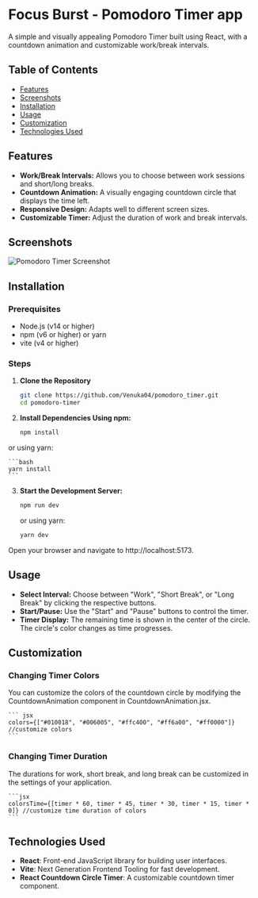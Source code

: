 # Focus Burst - Pomodoro Timer app

A simple and visually appealing Pomodoro Timer built using React, with a countdown animation and customizable work/break intervals.

## Table of Contents

- [Features](#features)
- [Screenshots](#screenshots)
- [Installation](#installation)
- [Usage](#usage)
- [Customization](#customization)
- [Technologies Used](#technologies-used)

## Features

- **Work/Break Intervals:** Allows you to choose between work sessions and short/long breaks.
- **Countdown Animation:** A visually engaging countdown circle that displays the time left.
- **Responsive Design:** Adapts well to different screen sizes.
- **Customizable Timer:** Adjust the duration of work and break intervals.

## Screenshots

![Pomodoro Timer Screenshot](./screenshots/pomodoro_timer.png)

## Installation

### Prerequisites

- Node.js (v14 or higher)
- npm (v6 or higher) or yarn
- vite (v4 or higher)

### Steps

1. **Clone the Repository**

   ```bash
   git clone https://github.com/Venuka04/pomodoro_timer.git
   cd pomodoro-timer
   ```

2. **Install Dependencies Using npm:**

   ```bash
   npm install
   ```

or using yarn:

    ```bash
    yarn install
    ```

3. **Start the Development Server:**

   ```bash
   npm run dev

   ```

   or using yarn:

   ```bash
   yarn dev
   ```

Open your browser and navigate to http://localhost:5173.

## Usage

- **Select Interval:** Choose between "Work", "Short Break", or "Long Break" by clicking the respective buttons.
- **Start/Pause:** Use the "Start" and "Pause" buttons to control the timer.
- **Timer Display:** The remaining time is shown in the center of the circle. The circle's color changes as time progresses.

## Customization

### Changing Timer Colors

You can customize the colors of the countdown circle by modifying the CountdownAnimation component in CountdownAnimation.jsx.

    ``` jsx
    colors={["#010018", "#006005", "#ffc400", "#ff6a00", "#ff0000"]} //customize colors
    ```

### Changing Timer Duration

The durations for work, short break, and long break can be customized in the settings of your application.

    ```jsx
    colorsTime={[timer * 60, timer * 45, timer * 30, timer * 15, timer * 0]} //customize time duration of colors
    ```

## Technologies Used

- **React**: Front-end JavaScript library for building user interfaces.
- **Vite**: Next Generation Frontend Tooling for fast development.
- **React Countdown Circle Timer**: A customizable countdown timer component.
